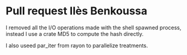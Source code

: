 # Pull request Ilès Benkoussa

I removed all the I/O operations made with the shell spawned process, instead I use a crate MD5 to compute the hash directly.

I also useed par_iter from rayon to parallelize treatments.
